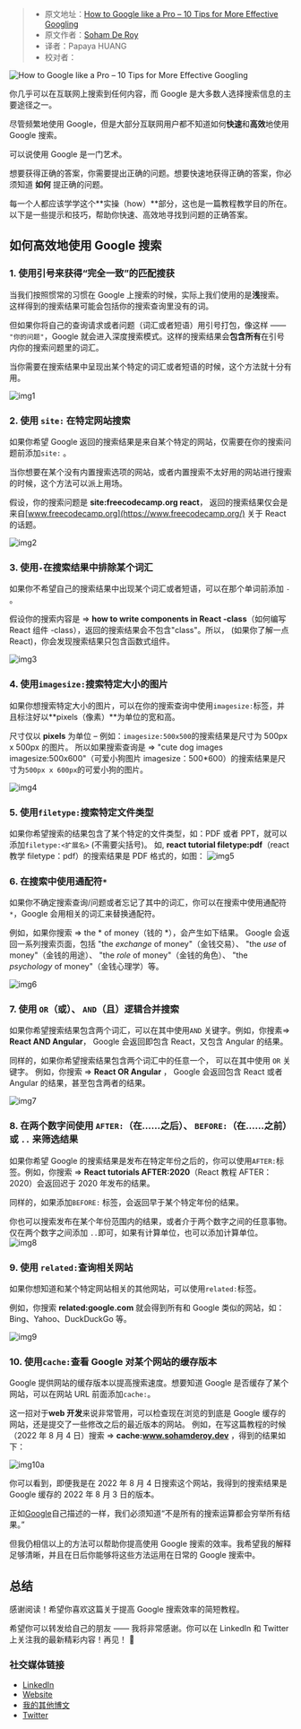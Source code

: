 > -  原文地址：[How to Google like a Pro – 10 Tips for More Effective Googling](https://www.freecodecamp.org/news/how-to-google-like-a-pro-10-tips-for-effective-googling/)
> -  原文作者：[Soham De Roy](https://www.freecodecamp.org/news/author/sohamderoy/)
> -  译者：Papaya HUANG
> -  校对者：

![How to Google like a Pro – 10 Tips for More Effective Googling](https://www.freecodecamp.org/news/content/images/size/w2000/2022/08/Group-61.png)

你几乎可以在互联网上搜索到任何内容，而 Google 是大多数人选择搜索信息的主要途径之一。

尽管频繁地使用 Google，但是大部分互联网用户都不知道如何**快速**和**高效**地使用 Google 搜索。

可以说使用 Google 是一门艺术。

想要获得正确的答案，你需要提出正确的问题。想要快速地获得正确的答案，你必须知道 **如何** 提正确的问题。

每一个人都应该学学这个**实操（how）**部分，这也是一篇教程教学目的所在。 以下是一些提示和技巧，帮助你快速、高效地寻找到问题的正确答案。

## 如何高效地使用 Google 搜索

### 1\. 使用引号来获得“完全一致”的匹配搜获

当我们按照惯常的习惯在 Google 上搜索的时候，实际上我们使用的是**浅**搜索。 这样得到的搜索结果可能会包括你的搜索查询里没有的词。

但如果你将自己的查询请求或者问题（词汇或者短语）用引号打包，像这样 —— `"你的问题"`，Google 就会进入深度搜索模式。这样的搜索结果会**包含所有**在引号内你的搜索问题里的词汇。

当你需要在搜索结果中呈现出某个特定的词汇或者短语的时候，这个方法就十分有用。

![img1](https://www.freecodecamp.org/news/content/images/2022/08/img1.PNG)

### 2\. 使用 `site:` 在特定网站搜索

如果你希望 Google 返回的搜索结果是来自某个特定的网站，仅需要在你的搜索问题前添加`site:` 。

当你想要在某个没有内置搜索选项的网站，或者内置搜索不太好用的网站进行搜索的时候，这个方法可以派上用场。

假设，你的搜索问题是 **site:freecodecamp.org react**， 返回的搜索结果仅会是来自[www.freecodecamp.org](https://www.freecodecamp.org/) 关于 React 的话题。

![img2](https://www.freecodecamp.org/news/content/images/2022/08/img2.PNG)

### 3\. 使用`-`在搜索结果中排除某个词汇

如果你不希望自己的搜索结果中出现某个词汇或者短语，可以在那个单词前添加 `-` 。

假设你的搜索内容是 => **how to write components in React -class**（如何编写 React 组件 -class），返回的搜索结果会不包含"class"。所以， (如果你了解一点 React)，你会发现搜索结果只包含函数式组件。

![img3](https://www.freecodecamp.org/news/content/images/2022/08/img3.PNG)

### 4\. 使用`imagesize:`搜索特定大小的图片

如果你想搜索特定大小的图片，可以在你的搜索查询中使用`imagesize:`标签，并且标注好以**pixels（像素）**为单位的宽和高。

尺寸仅以 **pixels** 为单位 – 例如：`imagesize:500x500`的搜索结果是尺寸为 500px x 500px 的图片。 所以如果搜索查询是 => "cute dog images imagesize:500x600"（可爱小狗图片 imagesize：500*600）的搜索结果是尺寸为`500px x 600px`的可爱小狗的图片。

![img4](https://www.freecodecamp.org/news/content/images/2022/08/img4.PNG)

### 5\. 使用`filetype:`搜索特定文件类型

如果你希望搜索的结果包含了某个特定的文件类型，如：PDF 或者 PPT，就可以添加`filetype:<扩展名>` (不需要尖括号)。 如, **react tutorial filetype:pdf**（react 教学 filetype：pdf）的搜索结果是 PDF 格式的，如图：
![img5](https://www.freecodecamp.org/news/content/images/2022/08/img5.PNG)

### 6\. 在搜索中使用通配符`*`

如果你不确定搜索查询/问题或者忘记了其中的词汇，你可以在搜索中使用通配符`*`，Google 会用相关的词汇来替换通配符。

例如，如果你搜索 => the * of money（钱的 *），会产生如下结果。 Google 会返回一系列搜索页面，包括 "the _exchange_ of money"（金钱交易）、 "the _use_ of money"（金钱的用途）、 "the _role_ of money"（金钱的角色）、 "the _psychology_ of money"（金钱心理学）等。

![img6](https://www.freecodecamp.org/news/content/images/2022/08/img6.PNG)

### 7\. 使用 `OR`（或）、 `AND`（且）逻辑合并搜索

如果你希望搜索结果包含两个词汇，可以在其中使用`AND` 关键字。例如，你搜素=> **React AND Angular**， Google 会返回即包含 React，又包含 Angular 的结果。

同样的，如果你希望搜索结果包含两个词汇中的任意一个， 可以在其中使用 `OR` 关键字。 例如，你搜索 => **React OR Angular** ， Google 会返回包含 React 或者 Angular 的结果，甚至包含两者的结果。

![img7](https://www.freecodecamp.org/news/content/images/2022/08/img7.PNG)

### 8\. 在两个数字间使用 `AFTER:`（在……之后）、 `BEFORE:`（在……之前） 或 `..` 来筛选结果

如果你希望 Google 的搜索结果是发布在特定年份之后的，你可以使用`AFTER:`标签。例如，你搜索 => **React tutorials AFTER:2020**（React 教程 AFTER：2020）会返回迟于 2020 年发布的结果。

同样的，如果添加`BEFORE:` 标签，会返回早于某个特定年份的结果。

你也可以搜索发布在某个年份范围内的结果，或者介于两个数字之间的任意事物。仅在两个数字之间添加 `..`即可，如果有计算单位，也可以添加计算单位。
![img8](https://www.freecodecamp.org/news/content/images/2022/08/img8.PNG)

### 9\. 使用 `related:`查询相关网站

如果你想知道和某个特定网站相关的其他网站，可以使用`related:`标签。

例如，你搜索 **related:google.com** 就会得到所有和 Google 类似的网站，如：Bing、Yahoo、DuckDuckGo 等。

![img9](https://www.freecodecamp.org/news/content/images/2022/08/img9.PNG)

### 10\. 使用`cache:`查看 Google 对某个网站的缓存版本

Google 提供网站的缓存版本以提高搜索速度。想要知道 Google 是否缓存了某个网站，可以在网站 URL 前面添加`cache:`。

这一招对于**web 开发**来说非常管用，可以检查现在浏览的到底是 Google 缓存的网站，还是提交了一些修改之后的最近版本的网站。 例如，在写这篇教程的时候（2022 年 8 月 4 日）搜索 => **cache:www.sohamderoy.dev** ，得到的结果如下：

![img10a](https://www.freecodecamp.org/news/content/images/2022/08/img10a.png)

你可以看到，即便我是在 2022 年 8 月 4 日搜索这个网站，我得到的搜索结果是 Google 缓存的 2022 年 8 月 3 日的版本。

正如[Google](https://support.google.com/websearch/answer/2466433?visit_id=637790664879774647-1036329470&p=adv_pages_similar&hl=en&rd=1)自己描述的一样，我们必须知道“不是所有的搜索运算都会穷举所有结果。”

但我仍相信以上的方法可以帮助你提高使用 Google 搜索的效率。我希望我的解释足够清晰，并且在日后你能够将这些方法运用在日常的 Google 搜索中。

## 总结

感谢阅读！希望你喜欢这篇关于提高 Google 搜索效率的简短教程。

希望你可以转发给自己的朋友 —— 我将非常感谢。你可以在 LinkedIn 和 Twitter 上关注我的最新精彩内容！再见！ 🖖

### 社交媒体链接

-   [LinkedIn](https://www.linkedin.com/feed/)
-   [Website](https://www.sohamderoy.dev/)
-   [我的其他博文](https://blogs.sohamderoy.dev)
-   [Twitter](https://twitter.com/_sohamderoy)
